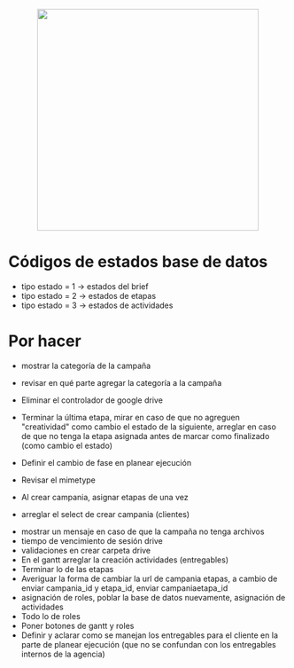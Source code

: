 <p align="center"><img src="https://res.cloudinary.com/dtfbvvkyp/image/upload/v1566331377/laravel-logolockup-cmyk-red.svg" width="400"></p>


# Códigos de estados base de datos

+ tipo estado = 1 -> estados del brief
+ tipo estado = 2 -> estados de etapas
+ tipo estado = 3 -> estados de actividades


# Por hacer
+ mostrar la categoría de la campaña 
+ revisar en qué parte agregar la categoría a la campaña

+ Eliminar el controlador de google drive
+ Terminar la última etapa, mirar en caso de que no agreguen "creatividad" como cambio el estado de la siguiente, arreglar en caso de que no tenga la etapa asignada antes de marcar como finalizado (como cambio el estado)

+ Definir el cambio de fase en planear ejecución
+ Revisar el mimetype 
+ Al crear campania, asignar etapas de una vez 
+ arreglar el select de crear campania (clientes) 

- mostrar un mensaje en caso de que la campaña no tenga archivos 
- tiempo de vencimiento de sesión drive 
- validaciones en crear carpeta drive
- En el gantt arreglar la creación actividades (entregables)
- Terminar lo de las etapas 
- Averiguar la forma de cambiar la url de campania etapas, a cambio de enviar campania_id y etapa_id, enviar campaniaetapa_id 
- asignación de roles, poblar la base de datos nuevamente, asignación de actividades
- Todo lo de roles
- Poner botones de gantt y roles
- Definir y aclarar como se manejan los entregables para el cliente en la parte de planear ejecución (que no se confundan con los entregables internos de la agencia)